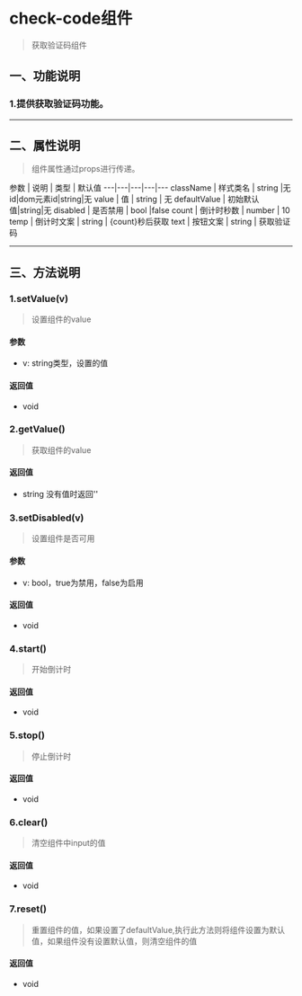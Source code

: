 # check-code组件
> 获取验证码组件
## 一、功能说明
### 1.提供获取验证码功能。

---

## 二、属性说明
> 组件属性通过props进行传递。

参数 | 说明 | 类型 | 默认值
---|---|---|---|---
className | 样式类名 | string |无
id|dom元素id|string|无
value | 值 | string | 无
defaultValue | 初始默认值|string|无
disabled | 是否禁用 | bool |false
count | 倒计时秒数 | number | 10
temp | 倒计时文案 | string | {count}秒后获取
text | 按钮文案 | string | 获取验证码

---

## 三、方法说明
### 1.setValue(v)
> 设置组件的value

#### 参数
- v: string类型，设置的值

#### 返回值
- void

### 2.getValue()
> 获取组件的value

#### 返回值
- string 没有值时返回''

### 3.setDisabled(v)
> 设置组件是否可用

#### 参数
- v: bool，true为禁用，false为启用

#### 返回值
- void

### 4.start()
> 开始倒计时

#### 返回值
- void

### 5.stop()
> 停止倒计时

#### 返回值
- void

### 6.clear()
> 清空组件中input的值

#### 返回值
- void

### 7.reset()
> 重置组件的值，如果设置了defaultValue,执行此方法则将组件设置为默认值，如果组件没有设置默认值，则清空组件的值

#### 返回值
- void